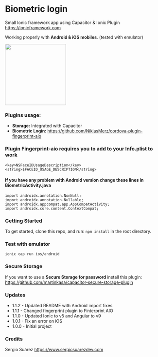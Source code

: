 # Biometric login


Small Ionic framework app using Capacitor & Ionic Plugin
<https://ionicframework.com> 

Working properly with **Android & iOS mobiles**. (tested with emulator)

<img src="https://www.airpair.com/img/software/ionic.png" width="200">

### Plugins usage:

* **Storage:** Integrated with Capacitor
*  **Biometric Login:** <https://github.com/NiklasMerz/cordova-plugin-fingerprint-aio>

### Plugin Fingerprint-aio requires you to add  to your Info.plist to work
```
<key>NSFaceIDUsageDescription</key>
<string>$FACEID_USAGE_DESCRIPTION</string>
``` 
 
 
#### If you have any problem with Android version change these lines in BiometricActivity.java

```
import androidx.annotation.NonNull;
import androidx.annotation.Nullable;
import androidx.appcompat.app.AppCompatActivity;
import androidx.core.content.ContextCompat;
```

### Getting Started

To get started, clone this repo, and run: ```npm install``` in the root directory.

### Test with emulator

`ionic cap run ios/android
`
### Secure Storage
If you want to use a **Secure Storage for password** install this plugin:
<https://github.com/martinkasa/capacitor-secure-storage-plugin>

### Updates 

* 1.1.2 - Updated README with Android import fixes
* 1.1.1 - Changed fingerprint plugin to Finterprint AIO
* 1.1.0 - Updated Ionic to v5 and Angular to v9
* 1.0.1 - Fix an error on iOS
* 1.0.0 - Initial project

### Credits
Sergio Suárez
<https://www.sergiosuarezdev.com>

